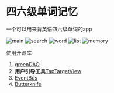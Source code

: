 # 四六级单词记忆
一个可以用来背英语四六级单词的app

![main](https://raw.githubusercontent.com/XinluHuang/CETLearn/master/screen/main.png)
![search](https://raw.githubusercontent.com/XinluHuang/CETLearn/master/screen/search.png)
![word](https://raw.githubusercontent.com/XinluHuang/CETLearn/master/screen/word.png)
![list](https://raw.githubusercontent.com/XinluHuang/CETLearn/master/screen/list.png)
![memory](https://raw.githubusercontent.com/XinluHuang/CETLearn/master/screen/memory.png)

使用开源库
1. [greenDAO](https://github.com/greenrobot/greenDAO)  
2. **用户引导工具**[TapTargetView](https://github.com/KeepSafe/TapTargetView)  
3. [EventBus](https://github.com/greenrobot/EventBus)  
4. [Butterknife](https://github.com/JakeWharton/butterknife)  
